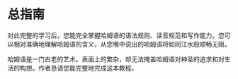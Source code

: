 # 总指南

对此完整的学习后，您能完全掌握哈姆语的语法规则、读音规范和写作能力。您可以相对准确地理解哈姆语的含义，从您嘴中说出的哈姆语将如同江水般顺畅无阻。

哈姆语是一门古老的艺术。表面上的繁杂，却无法掩盖哈姆语对神圣的追求和对生活的构想。作者恳请您能完整地完成这本教程。
